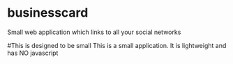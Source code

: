 # businesscard
Small web application which links to all your social networks

#This is designed to be small
This is a small application. 
It is lightweight and has NO javascript
